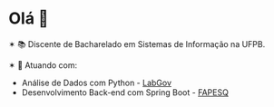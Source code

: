 # Olá 👋
✶ 📚 Discente de Bacharelado em Sistemas de Informação na UFPB.

✶ 🔭 Atuando com:
* Análise de Dados com Python - [LabGov](https://www.ufpb.br/labgov)
* Desenvolvimento Back-end com Spring Boot - [FAPESQ](https://fapesq.rpp.br/)
